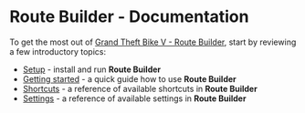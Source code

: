 # Route Builder - Documentation

To get the most out of [Grand Theft Bike V - Route Builder](https://github.com/gtbikev/route-builder), start by reviewing a few introductory topics:

* [Setup](https://github.com/gtbikev/docs/blob/master/route-builder/SETUP.md) - install and run **Route Builder**
* [Getting started](https://github.com/gtbikev/docs/blob/master/route-builder/GETTING-STARTED.md) - a quick guide how to use **Route Builder**
* [Shortcuts](https://github.com/gtbikev/docs/blob/master/route-builder/SHORTCUTS.md) - a reference of available shortcuts in **Route Builder**
* [Settings](https://github.com/gtbikev/docs/blob/master/route-builder/SETTINGS.md) - a reference of available settings in **Route Builder**